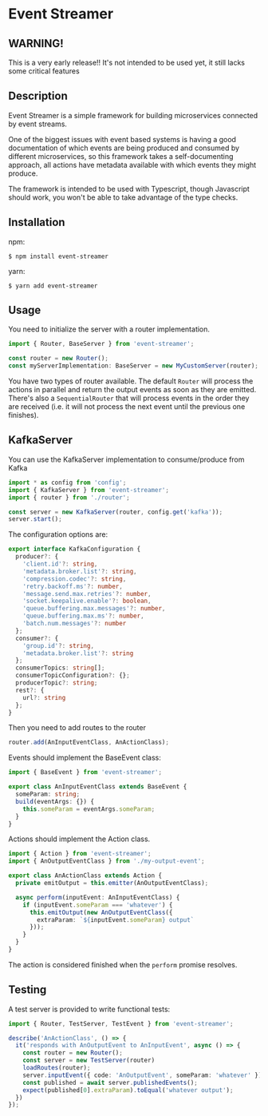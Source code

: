 # Event Streamer

## WARNING!
This is a very early release!! It's not intended to be used yet, it still lacks
some critical features

## Description
Event Streamer is a simple framework for building microservices connected by event
streams.

One of the biggest issues with event based systems is having a good documentation
of which events are being produced and consumed by different microservices, so
this framework takes a self-documenting approach, all actions have metadata
available with which events they might produce.

The framework is intended to be used with Typescript, though Javascript should
work, you won't be able to take advantage of the type checks.

## Installation
npm:
```
$ npm install event-streamer
```
yarn:
```
$ yarn add event-streamer
```

## Usage

You need to initialize the server with a router implementation.
```js
import { Router, BaseServer } from 'event-streamer';

const router = new Router();
const myServerImplementation: BaseServer = new MyCustomServer(router);
```

You have two types of router available. The default `Router` will process the actions
in parallel and return the output events as soon as they are emitted. There's also
a `SequentialRouter` that will process events in the order they are received
(i.e. it will not process the next event until the previous one finishes).

## KafkaServer

You can use the KafkaServer implementation to consume/produce from Kafka
```typescript
import * as config from 'config';
import { KafkaServer } from 'event-streamer';
import { router } from './router';

const server = new KafkaServer(router, config.get('kafka'));
server.start();
```

The configuration options are:
```typescript
export interface KafkaConfiguration {
  producer?: {
    'client.id'?: string,
    'metadata.broker.list'?: string,
    'compression.codec'?: string,
    'retry.backoff.ms'?: number,
    'message.send.max.retries'?: number,
    'socket.keepalive.enable'?: boolean,
    'queue.buffering.max.messages'?: number,
    'queue.buffering.max.ms'?: number,
    'batch.num.messages'?: number
  };
  consumer?: {
    'group.id'?: string,
    'metadata.broker.list'?: string
  };
  consumerTopics: string[];
  consumerTopicConfiguration?: {};
  producerTopic?: string;
  rest?: {
    url?: string
  };
}
```

Then you need to add routes to the router

```typescript
router.add(AnInputEventClass, AnActionClass);
```

Events should implement the BaseEvent class:
```typescript
import { BaseEvent } from 'event-streamer';

export class AnInputEventClass extends BaseEvent {
  someParam: string;
  build(eventArgs: {}) {
    this.someParam = eventArgs.someParam;
  }
}
```

Actions should implement the Action class.
```typescript
import { Action } from 'event-streamer';
import { AnOutputEventClass } from './my-output-event';

export class AnActionClass extends Action {
  private emitOutput = this.emitter(AnOutputEventClass);

  async perform(inputEvent: AnInputEventClass) {
    if (inputEvent.someParam === 'whatever') {
      this.emitOutput(new AnOutputEventClass({
        extraParam: `${inputEvent.someParam} output`
      }));
    }
  }
}
```

The action is considered finished when the `perform` promise resolves.

## Testing

A test server is provided to write functional tests:

```typescript
import { Router, TestServer, TestEvent } from 'event-streamer';

describe('AnActionClass', () => {
  it('responds with AnOutputEvent to AnInputEvent', async () => {
    const router = new Router();
    const server = new TestServer(router)
    loadRoutes(router);
    server.inputEvent({ code: 'AnOutputEvent', someParam: 'whatever' });
    const published = await server.publishedEvents();
    expect(published[0].extraParam).toEqual('whatever output');
  })
});
```
